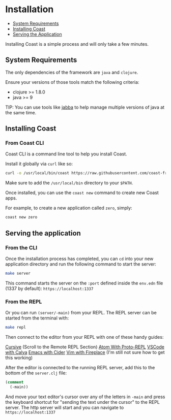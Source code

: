# Installation

* [System Requirements](#user-content-system-requirements)
* [Installing Coast](#user-content-installing-coast)
* [Serving the Application](#user-content-serving-the-application)

Installing Coast is a simple process and will only take a few minutes.

## System Requirements

The only dependencies of the framework are `java` and `clojure`.

Ensure your versions of those tools match the following criteria:

- clojure >= 1.8.0
- java >= 9

TIP: You can use tools like [jabba](https://github.com/shyiko/jabba) to help manage multiple versions of java at the same time.

## Installing Coast

### From Coast CLI

Coast CLI is a command line tool to help you install Coast.

Install it globally via `curl` like so:

```bash
curl -o /usr/local/bin/coast https://raw.githubusercontent.com/coast-framework/coast/master/coast && chmod a+x /usr/local/bin/coast
```

Make sure to add the `/usr/local/bin` directory to your `$PATH`.

Once installed, you can use the `coast new` command to create new Coast apps.

For example, to create a new application called `zero`, simply:

```bash
coast new zero
```

## Serving the application

### From the CLI

Once the installation process has completed, you can `cd` into your new application directory and run the following command to start the server:

```bash
make server
```

This command starts the server on the `:port` defined inside the `env.edn` file (1337 by default): `https://localhost:1337`

### From the REPL

Or you can run `(server/-main)` from your REPL. The REPL server can be started from the terminal with:

```bash
make repl
```

Then connect to the editor from your REPL with one of these handy guides:

[Cursive](https://cursive-ide.com/userguide/repl.html) (Scroll to the Remote REPL Section)
[Atom With Proto-REPL](https://github.com/jasongilman/proto-repl#connecting-to-a-remote-repl)
[VSCode with Calva](https://github.com/BetterThanTomorrow/calva#how-to-use)
[Emacs with Cider](https://github.com/clojure-emacs/cider#connect-to-a-running-nrepl-server)
[Vim with Fireplace](https://github.com/tpope/vim-fireplace) (I'm still not sure how to get this working)

After the editor is connected to the running REPL server, add this to the bottom of the `server.clj` file:

```clojure
(comment
  (-main))
```

And move your text editor's cursor over any of the letters in `-main` and press the keyboard shortcut for "sending the text under the cursor" to the REPL server. The http server will start and you can navigate to `https://localhost:1337`
